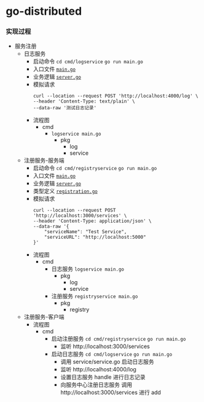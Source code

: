 # go-distributed

### 实现过程

- 服务注册
  - 日志服务 
    - 启动命令 `cd cmd/logservice` `go run main.go`
    - 入口文件 [`main.go`](../cmd/logservice/main.go)
    - 业务逻辑 [`server.go`](../log/server.go)
    - 模拟请求
        ```shell
        curl --location --request POST 'http://localhost:4000/log' \
        --header 'Content-Type: text/plain' \
        --data-raw '测试日志记录'
        ```
    - 流程图
      - cmd 
        - `logservice main.go`
          - pkg
            - log
            - service
  - 注册服务-服务端
    - 启动命令 `cd cmd/registryservice` `go run main.go`
    - 入口文件 [`main.go`](../cmd/registryservice/main.go)
    - 业务逻辑 [`server.go`](../registry/server.go)
    - 类型定义 [`registration.go`](../registry/resgistration.go)
    - 模拟请求
      ```shell
      curl --location --request POST 'http://localhost:3000/services' \
      --header 'Content-Type: application/json' \
      --data-raw '{
          "serviceName": "Test Service",
          "serviceURL": "http://localhost:5000"
      }'
      ```
    - 流程图
      - cmd
        - 日志服务 `logservice main.go`
          - pkg
            - log
            - service
        - 注册服务 `registryservice main.go`
          - pkg
            - registry
  - 注册服务-客户端
    - 流程图
      - cmd
        - 启动注册服务 `cd cmd/registryservice` `go run main.go` 
          - 监听 http://localhost:3000/services
        - 启动日志服务 `cd cmd/logservice` `go run main.go`
          - 调用 service/service.go 启动日志服务
          - 监听 http://localhost:4000/log
          - 设置日志服务 handle 进行日志记录
          - 向服务中心注册日志服务 调用 http://localhost:3000/services 进行 add